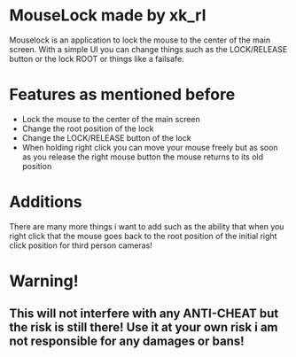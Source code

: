 # MouseLock made by xk_rl

Mouselock is an application to lock the mouse to the center of the main screen. With a simple UI you can change things such as the LOCK/RELEASE button or the lock ROOT or things like a failsafe.

# Features as mentioned before
  - Lock the mouse to the center of the main screen
  - Change the root position of the lock
  - Change the LOCK/RELEASE button of the lock
  - When holding right click you can move your mouse freely but as soon as you release the right mouse button the mouse returns to its old position

# Additions
There are many more things i want to add such as the ability that when you right click that the mouse goes back to the root position of the initial right click position for third person cameras!

# Warning!
## This will not interfere with any ANTI-CHEAT but the risk is still there! Use it at your own risk i am not responsible for any damages or bans!

